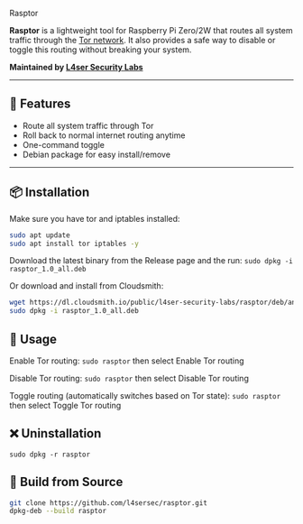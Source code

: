 Rasptor

**Rasptor** is a lightweight tool for Raspberry Pi Zero/2W that routes all system traffic through the [Tor network](https://www.torproject.org). It also provides a safe way to disable or toggle this routing without breaking your system.

**Maintained by [L4ser Security Labs](mailto:l4sersec@gmail.com)**

---

## 🧰 Features

- Route all system traffic through Tor
- Roll back to normal internet routing anytime
- One-command toggle
- Debian package for easy install/remove

---

## 📦 Installation
Make sure you have tor and iptables installed:
``` sh
sudo apt update
sudo apt install tor iptables -y
```

Download the latest binary from the Release page and the run:
```sudo dpkg -i rasptor_1.0_all.deb```

Or download and install from Cloudsmith:

``` sh
wget https://dl.cloudsmith.io/public/l4ser-security-labs/rasptor/deb/any-distro/pool/any-version/main/r/ra/rasptor_1.0/rasptor_1.0_all.deb
sudo dpkg -i rasptor_1.0_all.deb
```

## 🚀 Usage
Enable Tor routing:
```sudo rasptor```
then select Enable Tor routing

Disable Tor routing:
```sudo rasptor```
then select Disable Tor routing

Toggle routing (automatically switches based on Tor state):
```sudo rasptor```
then select Toggle Tor routing

## ❌ Uninstallation
```sudo dpkg -r rasptor```

## 🧪 Build from Source
``` sh
git clone https://github.com/l4sersec/rasptor.git
dpkg-deb --build rasptor
```

